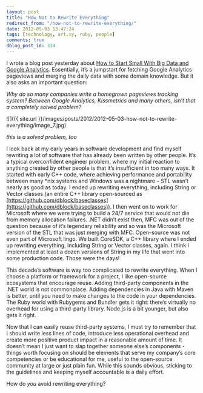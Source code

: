 ```yaml
---
layout: post
title: "How Not to Rewrite Everything"
redirect_from: "/how-not-to-rewrite-everything/"
date: 2012-05-03 13:47:24
tags: [technology, art.sy, ruby, people]
comments: true
dblog_post_id: 334
---
```

I wrote a blog post yesterday about [How to Start Small With Big Data and Google Analytics](http://artsy.github.com/blog/2012/05/01/how-to-start-small-with-big-data-and-google-analytics/). Essentially, it’s a jumpstart for fetching Google Analytics pageviews and merging the daily data with some domain knowledge. But it also asks an important question:

_Why do so many companies write a homegrown pageviews tracking system? Between Google Analytics, Kissmetrics and many others, isn’t that a completely solved problem?_

![]({{ site.url }}/images/posts/2012/2012-05-03-how-not-to-rewrite-everything/image_7.jpg)

_this is a solved problem, too_

I look back at my early years in software development and find myself rewriting a lot of software that has already been written by other people. It’s a typical overconfident engineer problem, where my initial reaction to anything created by other people is that it’s insufficient in too many ways. It started with early C++ code, where achieving performance and portability between many *nix systems and Windows was a nightmare – STL wasn’t nearly as good as today. I ended up rewriting everything, including String or Vector classes (an entire C++ library open-sourced as [https://github.com/dblock/baseclasses](https://github.com/dblock/baseclasses)). I then went on to work for Microsoft where we were trying to build a 24/7 service that would not die from memory allocation failures. .NET didn’t exist then, MFC was out of the question because of it’s legendary reliability and so was the Microsoft version of the STL that was just merging with MFC. Open-source was not even part of Microsoft lingo. We built CoreSDK, a C++ library where I ended up rewriting everything, including String or Vector classes, again. I think I implemented at least a dozen versions of String in my life that went into some production code. Those were the days!

This decade’s software is way too complicated to rewrite everything. When I choose a platform or framework for a project, I like open-source ecosystems that encourage reuse. Adding third-party components in the .NET world is not commonplace. Adding dependencies in Java with Maven is better, until you need to make changes to the code in your dependencies. The Ruby world with Rubygems and Bundler gets it right: there’s virtually no overhead for using a third-party library. Node.js is a bit younger, but also gets it right.

Now that I can easily reuse third-party systems, I must try to remember that I should write less lines of code, introduce less operational overhead and create more positive product impact in a reasonable amount of time. It doesn’t mean I just want to slap together someone else’s components - things worth focusing on should be elements that serve my company’s core competencies or be educational for me, useful to the open-source community at large or just plain fun. While this sounds obvious, sticking to the guidelines and keeping myself accountable is a daily effort.

How do _you_ avoid rewriting everything?

